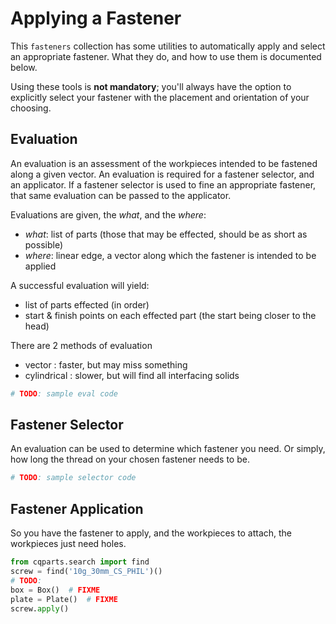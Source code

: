 # Applying a Fastener

This `fasteners` collection has some utilities to automatically apply and select
an appropriate fastener. What they do, and how to use them is documented below.

Using these tools is **not mandatory**; you'll always have the option to
explicitly select your fastener with the placement and orientation of your
choosing.


## Evaluation

An evaluation is an assessment of the workpieces intended to be fastened along
a given vector.
An evaluation is required for a fastener selector, and an applicator.
If a fastener selector is used to fine an appropriate fastener, that same evaluation
can be passed to the applicator.

Evaluations are given, the _what_, and the _where_:
- _what_: list of parts (those that may be effected, should be as short as possible)
- _where_: linear edge, a vector along which the fastener is intended to be applied

A successful evaluation will yield:
- list of parts effected (in order)
- start & finish points on each effected part
    (the start being closer to the head)

There are 2 methods of evaluation
- vector : faster, but may miss something
- cylindrical : slower, but will find all interfacing solids


```python
# TODO: sample eval code
```


## Fastener Selector

An evaluation can be used to determine which fastener you need.
Or simply, how long the thread on your chosen fastener needs to be.

```python
# TODO: sample selector code
```


## Fastener Application

So you have the fastener to apply, and the workpieces to attach, the workpieces
just need holes.

```python
from cqparts.search import find
screw = find('10g_30mm_CS_PHIL')()
# TODO:
box = Box()  # FIXME
plate = Plate()  # FIXME
screw.apply()
```
